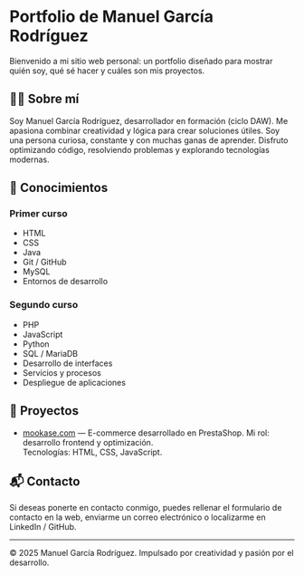 # Portfolio de Manuel García Rodríguez

Bienvenido a mi sitio web personal: un portfolio diseñado para mostrar quién soy, qué sé hacer y cuáles son mis proyectos.

## 🧑‍💻 Sobre mí  
Soy Manuel García Rodríguez, desarrollador en formación (ciclo DAW). Me apasiona combinar creatividad y lógica para crear soluciones útiles. Soy una persona curiosa, constante y con muchas ganas de aprender. Disfruto optimizando código, resolviendo problemas y explorando tecnologías modernas.

## 🎯 Conocimientos  
### Primer curso  
- HTML  
- CSS  
- Java  
- Git / GitHub  
- MySQL  
- Entornos de desarrollo  

### Segundo curso  
- PHP  
- JavaScript  
- Python  
- SQL / MariaDB  
- Desarrollo de interfaces  
- Servicios y procesos  
- Despliegue de aplicaciones  

## 📁 Proyectos  
- [mookase.com](https://mookase.com) — E-commerce desarrollado en PrestaShop. Mi rol: desarrollo frontend y optimización.  
  Tecnologías: HTML, CSS, JavaScript.  

## 📬 Contacto  
Si deseas ponerte en contacto conmigo, puedes rellenar el formulario de contacto en la web, enviarme un correo electrónico o localizarme en LinkedIn / GitHub.

---

© 2025 Manuel García Rodríguez. Impulsado por creatividad y pasión por el desarrollo.

